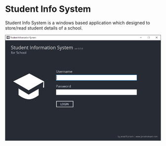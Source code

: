# Student Info System

Student Info System is a windows based application which designed to store/read student details of a school.

![Login](Screenshots/login.png?raw=true "Login Screen")
